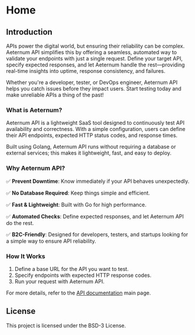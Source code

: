 # Home

## Introduction

APIs power the digital world, but ensuring their reliability can be complex. Aeternum
API simplifies this by offering a seamless, automated way to validate your endpoints
with just a single request. Define your target API, specify expected responses, and let
Aeternum handle the rest—providing real-time insights into uptime, response consistency,
and failures.

Whether you're a developer, tester, or DevOps engineer, Aeternum API helps you catch
issues before they impact users. Start testing today and make unreliable APIs a thing
of the past!

### What is Aeternum?

Aeternum API is a lightweight SaaS tool designed to continuously test API availability
and correctness. With a simple configuration, users can define their API endpoints,
expected HTTP status codes, and response times.

Built using Golang, Aeternum API runs without requiring a database or external services;
this makes it lightweight, fast, and easy to deploy.

### Why Aeternum API?

✅ **Prevent Downtime**: Know immediately if your API behaves unexpectedly.

✅ **No Database Required**: Keep things simple and efficient.

✅ **Fast & Lightweight**: Built with Go for high performance.

✅ **Automated Checks**: Define expected responses, and let Aeternum API do the rest.

✅ **B2C-Friendly**: Designed for developers, testers, and startups looking for a simple
way to ensure API reliability.

### How It Works

1. Define a base URL for the API you want to test.
2. Specify endpoints with expected HTTP response codes.
3. Run your request with Aeternum API.

For more details, refer to the [API documentation](usage/api-v0.md) main page.

## License

This project is licensed under the BSD-3 License.
